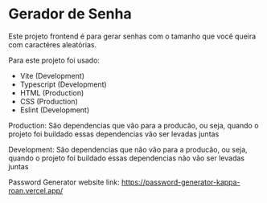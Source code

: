 # Gerador de Senha

Este projeto frontend é para gerar senhas com o tamanho que você queira
com caractéres aleatórias.

Para este projeto foi usado:

- Vite (Development)
- Typescript (Development)
- HTML (Production)
- CSS (Production)
- Eslint (Development)


Production: São dependencias que vão para a producão, ou seja, quando o projeto
foi buildado essas dependencias vão ser levadas juntas

Development: São dependencias que não vão para a producão, ou seja, quando o projeto
foi buildado essas dependencias não vão ser levadas juntas

Password Generator website link: https://password-generator-kappa-roan.vercel.app/
